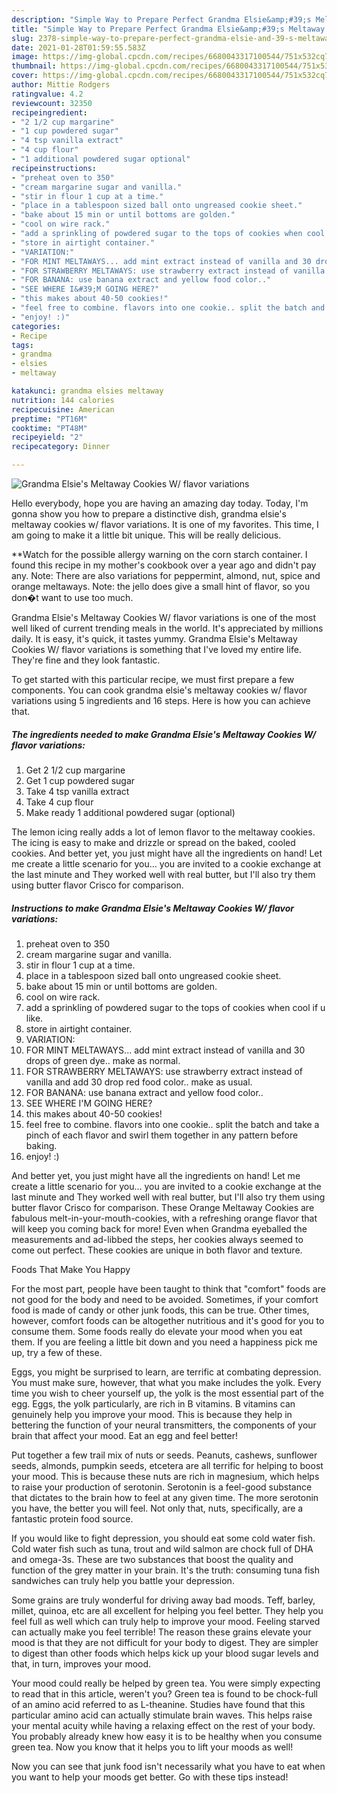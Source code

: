 ```yaml
---
description: "Simple Way to Prepare Perfect Grandma Elsie&amp;#39;s Meltaway Cookies W/ flavor variations"
title: "Simple Way to Prepare Perfect Grandma Elsie&amp;#39;s Meltaway Cookies W/ flavor variations"
slug: 2378-simple-way-to-prepare-perfect-grandma-elsie-and-39-s-meltaway-cookies-w-flavor-variations
date: 2021-01-28T01:59:55.583Z
image: https://img-global.cpcdn.com/recipes/6680043317100544/751x532cq70/grandma-elsies-meltaway-cookies-w-flavor-variations-recipe-main-photo.jpg
thumbnail: https://img-global.cpcdn.com/recipes/6680043317100544/751x532cq70/grandma-elsies-meltaway-cookies-w-flavor-variations-recipe-main-photo.jpg
cover: https://img-global.cpcdn.com/recipes/6680043317100544/751x532cq70/grandma-elsies-meltaway-cookies-w-flavor-variations-recipe-main-photo.jpg
author: Mittie Rodgers
ratingvalue: 4.2
reviewcount: 32350
recipeingredient:
- "2 1/2 cup margarine"
- "1 cup powdered sugar"
- "4 tsp vanilla extract"
- "4 cup flour"
- "1 additional powdered sugar optional"
recipeinstructions:
- "preheat oven to 350"
- "cream margarine sugar and vanilla."
- "stir in flour 1 cup at a time."
- "place in a tablespoon sized ball onto ungreased cookie sheet."
- "bake about 15 min or until bottoms are golden."
- "cool on wire rack."
- "add a sprinkling of powdered sugar to the tops of cookies when cool if u like."
- "store in airtight container."
- "VARIATION:"
- "FOR MINT MELTAWAYS... add mint extract instead of vanilla and 30 drops of green dye.. make as normal."
- "FOR STRAWBERRY MELTAWAYS: use strawberry extract instead of vanilla and add 30 drop red food color.. make as usual."
- "FOR BANANA: use banana extract and yellow food color.."
- "SEE WHERE I&#39;M GOING HERE?"
- "this makes about 40-50 cookies!"
- "feel free to combine. flavors into one cookie.. split the batch and take a pinch of each flavor and swirl them together in any pattern before baking."
- "enjoy! :)"
categories:
- Recipe
tags:
- grandma
- elsies
- meltaway

katakunci: grandma elsies meltaway 
nutrition: 144 calories
recipecuisine: American
preptime: "PT16M"
cooktime: "PT48M"
recipeyield: "2"
recipecategory: Dinner

---
```



![Grandma Elsie&#39;s Meltaway Cookies W/ flavor variations](https://img-global.cpcdn.com/recipes/6680043317100544/751x532cq70/grandma-elsies-meltaway-cookies-w-flavor-variations-recipe-main-photo.jpg)

Hello everybody, hope you are having an amazing day today. Today, I'm gonna show you how to prepare a distinctive dish, grandma elsie&#39;s meltaway cookies w/ flavor variations. It is one of my favorites. This time, I am going to make it a little bit unique. This will be really delicious.

**Watch for the possible allergy warning on the corn starch container. I found this recipe in my mother&#39;s cookbook over a year ago and didn&#39;t pay any. Note: There are also variations for peppermint, almond, nut, spice and orange meltaways. Note: the jello does give a small hint of flavor, so you don�t want to use too much.

Grandma Elsie&#39;s Meltaway Cookies W/ flavor variations is one of the most well liked of current trending meals in the world. It's appreciated by millions daily. It is easy, it's quick, it tastes yummy. Grandma Elsie&#39;s Meltaway Cookies W/ flavor variations is something that I've loved my entire life. They're fine and they look fantastic.


To get started with this particular recipe, we must first prepare a few components. You can cook grandma elsie&#39;s meltaway cookies w/ flavor variations using 5 ingredients and 16 steps. Here is how you can achieve that.

<!--inarticleads1-->

##### The ingredients needed to make Grandma Elsie&#39;s Meltaway Cookies W/ flavor variations:

1. Get 2 1/2 cup margarine
1. Get 1 cup powdered sugar
1. Take 4 tsp vanilla extract
1. Take 4 cup flour
1. Make ready 1 additional powdered sugar (optional)


The lemon icing really adds a lot of lemon flavor to the meltaway cookies. The icing is easy to make and drizzle or spread on the baked, cooled cookies. And better yet, you just might have all the ingredients on hand! Let me create a little scenario for you… you are invited to a cookie exchange at the last minute and They worked well with real butter, but I&#39;ll also try them using butter flavor Crisco for comparison. 

<!--inarticleads2-->

##### Instructions to make Grandma Elsie&#39;s Meltaway Cookies W/ flavor variations:

1. preheat oven to 350
1. cream margarine sugar and vanilla.
1. stir in flour 1 cup at a time.
1. place in a tablespoon sized ball onto ungreased cookie sheet.
1. bake about 15 min or until bottoms are golden.
1. cool on wire rack.
1. add a sprinkling of powdered sugar to the tops of cookies when cool if u like.
1. store in airtight container.
1. VARIATION:
1. FOR MINT MELTAWAYS... add mint extract instead of vanilla and 30 drops of green dye.. make as normal.
1. FOR STRAWBERRY MELTAWAYS: use strawberry extract instead of vanilla and add 30 drop red food color.. make as usual.
1. FOR BANANA: use banana extract and yellow food color..
1. SEE WHERE I&#39;M GOING HERE?
1. this makes about 40-50 cookies!
1. feel free to combine. flavors into one cookie.. split the batch and take a pinch of each flavor and swirl them together in any pattern before baking.
1. enjoy! :)


And better yet, you just might have all the ingredients on hand! Let me create a little scenario for you… you are invited to a cookie exchange at the last minute and They worked well with real butter, but I&#39;ll also try them using butter flavor Crisco for comparison. These Orange Meltaway Cookies are fabulous melt-in-your-mouth-cookies, with a refreshing orange flavor that will keep you coming back for more! Even when Grandma eyeballed the measurements and ad-libbed the steps, her cookies always seemed to come out perfect. These cookies are unique in both flavor and texture. 

Foods That Make You Happy


For the most part, people have been taught to think that "comfort" foods are not good for the body and need to be avoided. Sometimes, if your comfort food is made of candy or other junk foods, this can be true. Other times, however, comfort foods can be altogether nutritious and it's good for you to consume them. Some foods really do elevate your mood when you eat them. If you are feeling a little bit down and you need a happiness pick me up, try a few of these.

Eggs, you might be surprised to learn, are terrific at combating depression. You must make sure, however, that what you make includes the yolk. Every time you wish to cheer yourself up, the yolk is the most essential part of the egg. Eggs, the yolk particularly, are rich in B vitamins. B vitamins can genuinely help you improve your mood. This is because they help in bettering the function of your neural transmitters, the components of your brain that affect your mood. Eat an egg and feel better!

Put together a few trail mix of nuts or seeds. Peanuts, cashews, sunflower seeds, almonds, pumpkin seeds, etcetera are all terrific for helping to boost your mood. This is because these nuts are rich in magnesium, which helps to raise your production of serotonin. Serotonin is a feel-good substance that dictates to the brain how to feel at any given time. The more serotonin you have, the better you will feel. Not only that, nuts, specifically, are a fantastic protein food source.

If you would like to fight depression, you should eat some cold water fish. Cold water fish such as tuna, trout and wild salmon are chock full of DHA and omega-3s. These are two substances that boost the quality and function of the grey matter in your brain. It's the truth: consuming tuna fish sandwiches can truly help you battle your depression. 

Some grains are truly wonderful for driving away bad moods. Teff, barley, millet, quinoa, etc are all excellent for helping you feel better. They help you feel full as well which can truly help to improve your mood. Feeling starved can actually make you feel terrible! The reason these grains elevate your mood is that they are not difficult for your body to digest. They are simpler to digest than other foods which helps kick up your blood sugar levels and that, in turn, improves your mood.

Your mood could really be helped by green tea. You were simply expecting to read that in this article, weren't you? Green tea is found to be chock-full of an amino acid referred to as L-theanine. Studies have found that this particular amino acid can actually stimulate brain waves. This helps raise your mental acuity while having a relaxing effect on the rest of your body. You probably already knew how easy it is to be healthy when you consume green tea. Now you know that it helps you to lift your moods as well!

Now you can see that junk food isn't necessarily what you have to eat when you want to help your moods get better. Go  with  these tips  instead!

